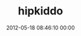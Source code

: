 ---
title: "hipkiddo"
date: 2012-05-18 08:46:10 00:00
permalink: /hipkiddo
twitter: "@hip_kiddo"
likes: [181]
id: 257
gravatar: "http://www.gravatar.com/avatar/d4a4101663ad373de84ac175f4de500d"
---